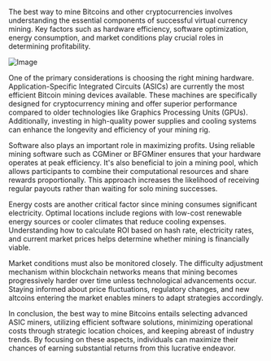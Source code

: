 The best way to mine Bitcoins and other cryptocurrencies involves understanding the essential components of successful virtual currency mining. Key factors such as hardware efficiency, software optimization, energy consumption, and market conditions play crucial roles in determining profitability. 

![Image](https://github.com/user-attachments/assets/31692037-0104-4703-abd1-696b6a7dd41b)

One of the primary considerations is choosing the right mining hardware. Application-Specific Integrated Circuits (ASICs) are currently the most efficient Bitcoin mining devices available. These machines are specifically designed for cryptocurrency mining and offer superior performance compared to older technologies like Graphics Processing Units (GPUs). Additionally, investing in high-quality power supplies and cooling systems can enhance the longevity and efficiency of your mining rig.

Software also plays an important role in maximizing profits. Using reliable mining software such as CGMiner or BFGMiner ensures that your hardware operates at peak efficiency. It's also beneficial to join a mining pool, which allows participants to combine their computational resources and share rewards proportionally. This approach increases the likelihood of receiving regular payouts rather than waiting for solo mining successes.

Energy costs are another critical factor since mining consumes significant electricity. Optimal locations include regions with low-cost renewable energy sources or cooler climates that reduce cooling expenses. Understanding how to calculate ROI based on hash rate, electricity rates, and current market prices helps determine whether mining is financially viable.

Market conditions must also be monitored closely. The difficulty adjustment mechanism within blockchain networks means that mining becomes progressively harder over time unless technological advancements occur. Staying informed about price fluctuations, regulatory changes, and new altcoins entering the market enables miners to adapt strategies accordingly.

In conclusion, the best way to mine Bitcoins entails selecting advanced ASIC miners, utilizing efficient software solutions, minimizing operational costs through strategic location choices, and keeping abreast of industry trends. By focusing on these aspects, individuals can maximize their chances of earning substantial returns from this lucrative endeavor.